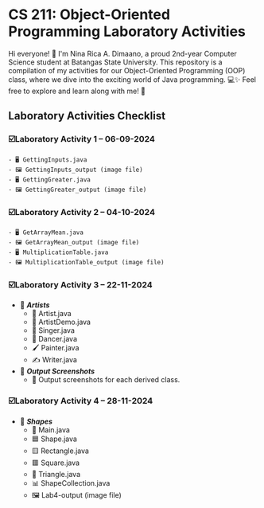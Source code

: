 # CS 211: Object-Oriented Programming Laboratory Activities
Hi everyone! 👋 I'm Nina Rica A. Dimaano, a proud 2nd-year Computer Science student at Batangas State University.
This repository is a compilation of my activities for our Object-Oriented Programming (OOP) class, where we dive into the exciting world of Java programming. 💻✨
Feel free to explore and learn along with me! 🚀

## Laboratory Activities Checklist      
### ☑️Laboratory Activity 1 – 06-09-2024    
    - 🖥️ GettingInputs.java  
    - 🖼️ GettingInputs_output (image file)     
    - 🖥️ GettingGreater.java  
    - 🖼️ GettingGreater_output (image file)    
  
### ☑️Laboratory Activity 2 – 04-10-2024   
    - 🖥️ GetArrayMean.java   
    - 🖼️ GetArrayMean_output (image file)  
    - 🖥️ MultiplicationTable.java  
    - 🖼️ MultiplicationTable_output (image file)   
  
### ☑️Laboratory Activity 3 – 22-11-2024   
- 📁 ***Artists***  
    - 🎨 Artist.java  
    - 🚀 ArtistDemo.java
    - 🎤 Singer.java  
    - 💃 Dancer.java  
    - 🖌️ Painter.java  
    - ✍️ Writer.java  
- 📁 ***Output Screenshots***  
    - 📸 Output screenshots for each derived class.  
  
### ☑️Laboratory Activity 4 – 28-11-2024  
- 📁 ***Shapes***
    - 📐 Main.java  
    - 🟦 Shape.java  
    - 🟨 Rectangle.java  
    - 🟥 Square.java  
    - 🔺 Triangle.java  
    - 📊 ShapeCollection.java  
    - 🖼️ Lab4-output (image file)  
